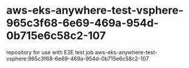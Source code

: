 # aws-eks-anywhere-test-vsphere-965c3f68-6e69-469a-954d-0b715e6c58c2-107
repository for use with E2E test job aws-eks-anywhere-test-vsphere:965c3f68-6e69-469a-954d-0b715e6c58c2-107
